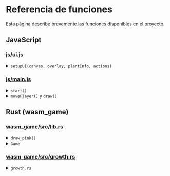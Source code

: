 # Referencia de funciones

Esta página describe brevemente las funciones disponibles en el proyecto.

## JavaScript

### [js/ui.js](../js/ui.js)
<details>
<summary><code>setupUI(canvas, overlay, plantInfo, actions)</code></summary>
Conecta los controles del jugador y muestra información de cada planta.
</details>

### [js/main.js](../js/main.js)
<details>
<summary><code>start()</code></summary>
Carga el módulo wasm y comienza el ciclo de dibujo.
</details>

<details>
<summary><code>movePlayer()</code> y <code>draw()</code></summary>
Gestionan la lógica de movimiento, colisiones y renderizado.
</details>

## Rust (wasm_game)

### [wasm_game/src/lib.rs](../wasm_game/src/lib.rs)
<details>
<summary><code>draw_pink()</code></summary>
Pinta el fondo cuando se inicia el juego.
</details>

<details>
<summary><code>Game</code></summary>
Gestiona la posición del jugador y las plantas. Sus métodos permiten mover al jugador, actualizar el estado y recolectar.
</details>

### [wasm_game/src/growth.rs](../wasm_game/src/growth.rs)
<details>
<summary><code>growth.rs</code></summary>
Define el cálculo de colores y etapas de crecimiento.
</details>
